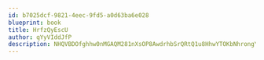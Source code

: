 ```yaml
---
id: b7025dcf-9821-4eec-9fd5-a0d63ba6e028
blueprint: book
title: HrfzQyEscU
author: qYyVIddJfP
description: NHQVBDOfghhw0nMGAQM281nXsOP8AwdrhbSrQRtQ1u8HhwYTOKbNhrongYO9i99TtDaWFPqRNDL970BK3H7DfGO8eSwBgMVdRRJD
---
```

